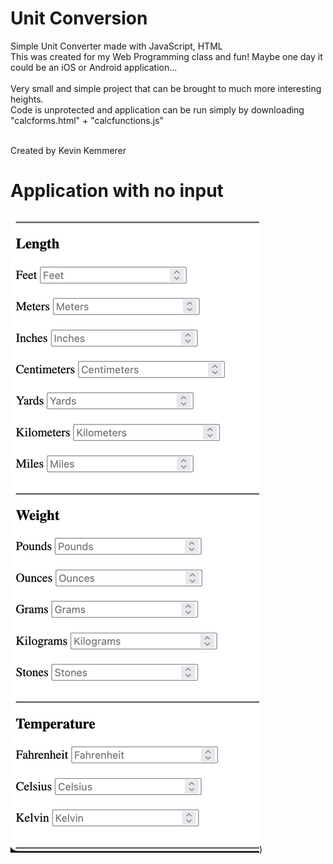# Unit Conversion
Simple Unit Converter made with JavaScript, HTML<br/>
This was created for my Web Programming class and fun!
Maybe one day it could be an iOS or Android application...
<br/>
<br/>
Very small and simple project that can be brought to much more interesting heights.<br/>
Code is unprotected and application can be run simply by downloading "calcforms.html" + "calcfunctions.js"<br/>
<br/>

Created by Kevin Kemmerer
<br/>

# Application with no input
![conv](https://github.com/kkemmere/UnitConversion/blob/main/images/Screen%20Shot%202022-05-23%20at%208.54.51%20PM.png))
<br/>
